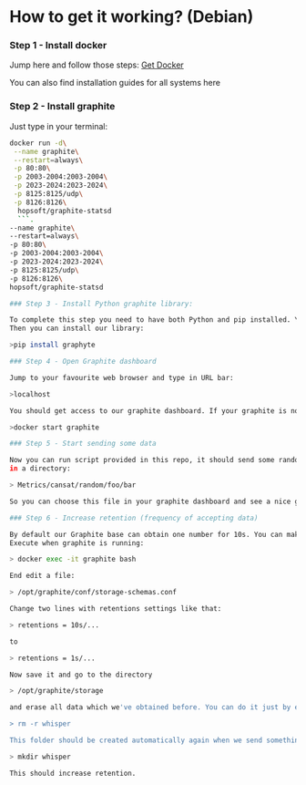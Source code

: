 # How to get it working? (Debian)

### Step 1 - Install docker

Jump here and follow those steps: [Get Docker](https://docs.docker.com/install/linux/docker-ce/debian/) 

You can also find installation guides for all systems here

### Step 2 - Install graphite 

Just type in your terminal:

 ```bash
 docker run -d\
  --name graphite\
  --restart=always\
  -p 80:80\
  -p 2003-2004:2003-2004\
  -p 2023-2024:2023-2024\
  -p 8125:8125/udp\
  -p 8126:8126\
   hopsoft/graphite-statsd
   ```.    
 --name graphite\
 --restart=always\
 -p 80:80\
 -p 2003-2004:2003-2004\
 -p 2023-2024:2023-2024\
 -p 8125:8125/udp\
 -p 8126:8126\
 hopsoft/graphite-statsd

### Step 3 - Install Python graphite library:

To complete this step you need to have both Python and pip installed. You can google it very easily.
Then you can install our library:

>pip install graphyte

### Step 4 - Open Graphite dashboard

Jump to your favourite web browser and type in URL bar:

>localhost

You should get access to our graphite dashboard. If your graphite is not alive you can start it:

>docker start graphite

### Step 5 - Start sending some data

Now you can run script provided in this repo, it should send some random numbers between 30 and 40 to your graphite base. You can find them
in a directory:

> Metrics/cansat/random/foo/bar

So you can choose this file in your graphite dashboard and see a nice graph of flowing data.

### Step 6 - Increase retention (frequency of accepting data)

By default our Graphite base can obtain one number for 10s. You can make it faster or slower by changing some files.
Execute when graphite is running:

> docker exec -it graphite bash

End edit a file:

> /opt/graphite/conf/storage-schemas.conf

Change two lines with retentions settings like that:

> retentions = 10s/...

to 

> retentions = 1s/...

Now save it and go to the directory 

> /opt/graphite/storage

and erase all data which we've obtained before. You can do it just by erasing the whole folder "whisper"

> rm -r whisper

This folder should be created automatically again when we send something to the graphite base. If it's not, simply create it again:

> mkdir whisper

This should increase retention.






